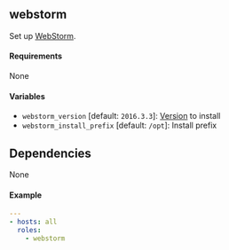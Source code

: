 ## webstorm


Set up [WebStorm](https://www.jetbrains.com/webstorm/).

#### Requirements

None

#### Variables

* `webstorm_version` [default: `2016.3.3`]: [Version](https://confluence.jetbrains.com/display/WI/Previous+WebStorm+Releases) to install
* `webstorm_install_prefix` [default: `/opt`]: Install prefix

## Dependencies

None

#### Example

```yaml
---
- hosts: all
  roles:
    - webstorm
```
